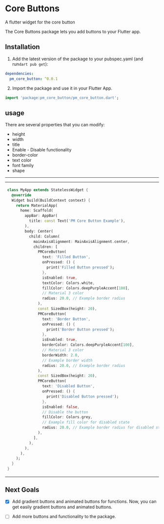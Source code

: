# Core Buttons 
A flutter widget for the core button

The Core Buttons package lets you add buttons to your Flutter app.

## Installation 

1. Add the latest version of the package to your pubspec.yaml (and run`dart pub get`):
```yaml
dependencies:
  pm_core_button: ^0.0.1
```
2. Import the package and use it in your Flutter App.
```dart
import 'package:pm_core_button/pm_core_button.dart';
```

## usage
There are several properties that you can modify:

 - height
 - width               
 - title 
 - Enable - Disable functionality
 - border-color
 - text color
 - font family
 - shape

<hr>

<table>
<tr>
<td>

```dart
class MyApp extends StatelessWidget {
  @override
  Widget build(BuildContext context) {
    return MaterialApp(
      home: Scaffold(
        appBar: AppBar(
          title: const Text('PM Core Button Example'),
        ),
        body: Center(
          child: Column(
            mainAxisAlignment: MainAxisAlignment.center,
            children: [
              PMCoreButton(
                text: 'Filled Button',
                onPressed: () {
                  print('Filled Button pressed');
                },
                isEnabled: true,
                textColor: Colors.white,
                fillColor: Colors.deepPurpleAccent[100],
                // Material 3 color
                radius: 20.0, // Example border radius
              ),
              const SizedBox(height: 20),
              PMCoreButton(
                text: 'Border Button',
                onPressed: () {
                  print('Border Button pressed');
                },
                isEnabled: true,
                borderColor: Colors.deepPurpleAccent[100],
                // Material 3 color
                borderWidth: 2.0,
                // Example border width
                radius: 20.0, // Example border radius
              ),
              const SizedBox(height: 20),
              PMCoreButton(
                text: 'Disabled Button',
                onPressed: () {
                  print('Disabled Button pressed');
                },
                isEnabled: false,
                // Disable the button
                fillColor: Colors.grey,
                // Example fill color for disabled state
                radius: 20.0, // Example border radius for disabled state
              ),
            ],
          ),
        ),
      ),
    );
  }
}
```

</td>
<td>
<img  src="CoreButtons.png"  alt="">
</td>
</tr>
</table>

## Next Goals

 - [x] Add gradient buttons and animated buttons for functions.
 Now, you can get easily gradient buttons and animated buttons.
 
 - [ ] Add more buttons and functionality to the package.
